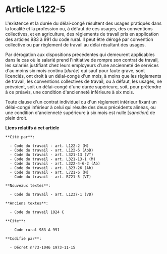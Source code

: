 # Article L122-5

L'existence et la durée du délai-congé résultent des usages pratiqués dans la localité et la profession ou, à défaut de ces
usages, des conventions collectives, et en agriculture, des règlements de travail pris en application des articles 983 à 991
du code rural. Il peut être dérogé par convention collective ou par règlement de travail au délai résultant des usages.

Par dérogation aux dispositions précédentes qui demeurent applicables dans le cas où le salarié prend l'initiative de rompre
son contrat de travail, les salariés justifiant chez leurs employeurs d'une ancienneté de services d'au moins six mois
continu [*durée*] qui sauf pour faute grave, sont licenciés, ont droit à un délai-congé d'un mois, à moins que les règlements
de travail, les conventions collectives de travail, ou à défaut, les usages, ne prévoient, soit un délai-congé d'une durée
supérieure, soit, pour prétendre à ce préavis, une condition d'ancienneté inférieure à six mois.

Toute clause d'un contrat individuel ou d'un règlement intérieur fixant un délai-congé inférieur à celui qui résulte des deux
précédents alinéas, ou une condition d'ancienneté supérieure à six mois est nulle [*sanction*] de plein droit.

**Liens relatifs à cet article**

	**Cité par**:

	  - Code du travail - art. L122-2 (M)
	  - Code du travail - art. L122-6 (AbD)
	  - Code du travail - art. L321-13 (VT)
	  - Code du travail - art. L321-13-1 (M)
	  - Code du travail - art. L322-4-6-2 (Ab)
	  - Code du travail - art. L323-26 (Ab)
	  - Code du travail - art. L721-6 (M)
	  - Code du travail - art. R721-5 (VT)

	**Nouveaux textes**:

	  - Code du travail - art. L1237-1 (VD)

	**Anciens textes**:

	  - Code du travail 1024 C

	**Cite**:

	  - Code rural 983 A 991

	**Codifié par**:

	  - Décret n°73-1046 1973-11-15
